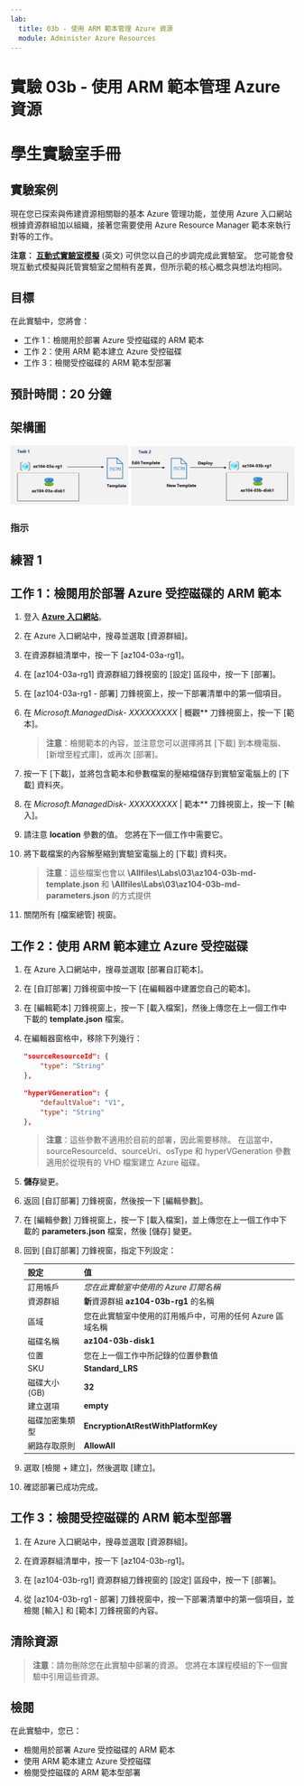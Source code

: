 ```yaml
---
lab:
  title: 03b - 使用 ARM 範本管理 Azure 資源
  module: Administer Azure Resources
---
```


# 實驗 03b - 使用 ARM 範本管理 Azure 資源
# 學生實驗室手冊

## 實驗案例
現在您已探索與佈建資源相關聯的基本 Azure 管理功能，並使用 Azure 入口網站根據資源群組加以組織，接著您需要使用 Azure Resource Manager 範本來執行對等的工作。

**注意：** **[互動式實驗室模擬](https://mslabs.cloudguides.com/guides/AZ-104%20Exam%20Guide%20-%20Microsoft%20Azure%20Administrator%20Exercise%205)** (英文) 可供您以自己的步調完成此實驗室。 您可能會發現互動式模擬與託管實驗室之間稍有差異，但所示範的核心概念與想法均相同。 

## 目標

在此實驗中，您將會：

+ 工作 1：檢閱用於部署 Azure 受控磁碟的 ARM 範本
+ 工作 2：使用 ARM 範本建立 Azure 受控磁碟
+ 工作 3：檢閱受控磁碟的 ARM 範本型部署

## 預計時間：20 分鐘

## 架構圖

![image](../media/lab03b.png)

### 指示

## 練習 1

## 工作 1：檢閱用於部署 Azure 受控磁碟的 ARM 範本

1. 登入 [**Azure 入口網站**](http://portal.azure.com)。

1. 在 Azure 入口網站中，搜尋並選取 [資源群組]。 

1. 在資源群組清單中，按一下 [az104-03a-rg1]。

1. 在 [az104-03a-rg1] 資源群組刀鋒視窗的 [設定] 區段中，按一下 [部署]。

1. 在 [az104-03a-rg1 - 部署] 刀鋒視窗上，按一下部署清單中的第一個項目。

1. 在 **Microsoft.ManagedDisk-* XXXXXXXXX* \| 概觀** 刀鋒視窗上，按一下 [範本]。

    >**注意**：檢閱範本的內容，並注意您可以選擇將其 [下載] 到本機電腦、[新增至程式庫]，或再次 [部署]。

1. 按一下 [下載]，並將包含範本和參數檔案的壓縮檔儲存到實驗室電腦上的 [下載] 資料夾。

1. 在 **Microsoft.ManagedDisk-* XXXXXXXXX* \| 範本** 刀鋒視窗上，按一下 [輸入]。

1. 請注意 **location** 參數的值。 您將在下一個工作中需要它。

1. 將下載檔案的內容解壓縮到實驗室電腦上的 [下載] 資料夾。

    >**注意**：這些檔案也會以 **\\Allfiles\\Labs\\03\\az104-03b-md-template.json** 和 **\\Allfiles\\Labs\\03\\az104-03b-md-parameters.json** 的方式提供
    
1. 關閉所有 [檔案總管] 視窗。

## 工作 2：使用 ARM 範本建立 Azure 受控磁碟

1. 在 Azure 入口網站中，搜尋並選取 [部署自訂範本]。

1. 在 [自訂部署] 刀鋒視窗中按一下 [在編輯器中建置您自己的範本]。

1. 在 [編輯範本] 刀鋒視窗上，按一下 [載入檔案]，然後上傳您在上一個工作中下載的 **template.json** 檔案。

1. 在編輯器窗格中，移除下列幾行：

   ```json
   "sourceResourceId": {
       "type": "String"
   },
   ```

   ```json
   "hyperVGeneration": {
       "defaultValue": "V1",
       "type": "String"
   },      
   ```

    >**注意**：這些參數不適用於目前的部署，因此需要移除。 在這當中，sourceResourceId、sourceUri、osType 和 hyperVGeneration 參數適用於從現有的 VHD 檔案建立 Azure 磁碟。

1. **儲存**變更。

1. 返回 [自訂部署] 刀鋒視窗，然後按一下 [編輯參數]。  

1. 在 [編輯參數] 刀鋒視窗上，按一下 [載入檔案]，並上傳您在上一個工作中下載的 **parameters.json** 檔案，然後 [儲存] 變更。

1. 回到 [自訂部署] 刀鋒視窗，指定下列設定：

    | 設定 | 值 |
    | --- |--- |
    | 訂用帳戶 | *您在此實驗室中使用的 Azure 訂閱名稱* |
    | 資源群組 | **新**資源群組 **az104-03b-rg1** 的名稱 |
    | 區域 | 您在此實驗室中使用的訂用帳戶中，可用的任何 Azure 區域名稱 |
    | 磁碟名稱 | **az104-03b-disk1** |
    | 位置 | 您在上一個工作中所記錄的位置參數值 |
    | SKU | **Standard_LRS** |
    | 磁碟大小 (GB) | **32** |
    | 建立選項 | **empty** |
    | 磁碟加密集類型 | **EncryptionAtRestWithPlatformKey** |
    | 網路存取原則 | **AllowAll** |

1. 選取 [檢閱 + 建立]，然後選取 [建立]。

1. 確認部署已成功完成。

## 工作 3：檢閱受控磁碟的 ARM 範本型部署

1. 在 Azure 入口網站中，搜尋並選取 [資源群組]。 

1. 在資源群組清單中，按一下 [az104-03b-rg1]。

1. 在 [az104-03b-rg1] 資源群組刀鋒視窗的 [設定] 區段中，按一下 [部署]。

1. 從 [az104-03b-rg1 - 部署] 刀鋒視窗中，按一下部署清單中的第一個項目，並檢閱 [輸入] 和 [範本] 刀鋒視窗的內容。

## 清除資源

   >**注意**：請勿刪除您在此實驗中部署的資源。 您將在本課程模組的下一個實驗中引用這些資源。

## 檢閱

在此實驗中，您已：

- 檢閱用於部署 Azure 受控磁碟的 ARM 範本
- 使用 ARM 範本建立 Azure 受控磁碟
- 檢閱受控磁碟的 ARM 範本型部署
